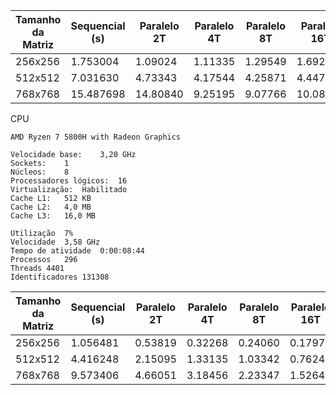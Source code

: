| Tamanho da Matriz | Sequencial (s) | Paralelo 2T | Paralelo 4T | Paralelo 8T | Paralelo 16T |
|-------------------|----------------|-------------|-------------|-------------|---------------|
| 256x256 | 1.753004 | 1.09024 | 1.11335 | 1.29549 | 1.69270 |
| 512x512 | 7.031630 | 4.73343 | 4.17544 | 4.25871 | 4.44733 |
| 768x768 | 15.487698 | 14.80840 | 9.25195 | 9.07766 | 10.08055 |


CPU

	AMD Ryzen 7 5800H with Radeon Graphics 

	Velocidade base:	3,20 GHz
	Sockets:	1
	Núcleos:	8
	Processadores lógicos:	16
	Virtualização:	Habilitado
	Cache L1:	512 KB
	Cache L2:	4,0 MB
	Cache L3:	16,0 MB

	Utilização	7%
	Velocidade	3,58 GHz
	Tempo de atividade	0:00:08:44
	Processos	296
	Threads	4401
	Identificadores	131308




| Tamanho da Matriz | Sequencial (s) | Paralelo 2T | Paralelo 4T | Paralelo 8T | Paralelo 16T |
|-------------------|----------------|-------------|-------------|-------------|---------------|
| 256x256 | 1.056481 | 0.53819 | 0.32268 | 0.24060 | 0.17976 |
| 512x512 | 4.416248 | 2.15095 | 1.33135 | 1.03342 | 0.76242 |
| 768x768 | 9.573406 | 4.66051 | 3.18456 | 2.23347 | 1.52641 |